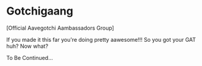 # Gotchigaang
[Official Aavegotchi Aambassadors Group]


If you made it this far you're doing pretty aawesome!!!
So you got your GAT huh? Now what?

To Be Continued...
